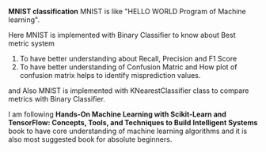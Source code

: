 **MNIST classification** 
MNIST is like "HELLO WORLD Program of Machine learning".

Here MNIST is implemented with Binary Classifier to know about Best metric system
1) To have better understanding about Recall, Precision and F1 Score
2) To have better understanding of Confusion Matric and How plot of confusion matrix helps to identify misprediction values.

and Also MNIST is implemented with KNearestClassifier class to compare metrics with Binary Classifier.

I am following **Hands-On Machine Learning with Scikit-Learn and TensorFlow: Concepts, Tools, and Techniques to Build Intelligent Systems** book to have core understanding of machine learning algorithms and it is also most suggested book for absolute beginners.